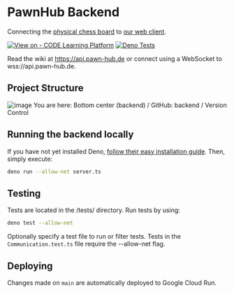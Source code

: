 # PawnHub Backend
Connecting the [physical chess board](https://github.com/PawnHubChess/client-board) to [our web client](https://github.com/PawnHubChess/client-web).

[![View on - CODE Learning Platform](https://img.shields.io/badge/View_on-CODE_Learning_Platform-1e2022)](https://app.code.berlin/projects/cl7ah7xam785660wl8xssnw4ja)
[![Deno Tests](https://github.com/PawnHubChess/backend/actions/workflows/deno.yml/badge.svg)](https://github.com/PawnHubChess/backend/actions/workflows/deno.yml)

Read the wiki at https://api.pawn-hub.de or
connect using a WebSocket to wss://api.pawn-hub.de.

## Project Structure
![image](https://user-images.githubusercontent.com/32238636/202461111-94ce45ba-ff0e-4da6-9200-8476bb357f72.png)
You are here: Bottom center (backend) / GitHub: backend / Version Control

## Running the backend locally
If you have not yet installed Deno, [follow their easy installation guide](https://github.com/denoland/deno/blob/main/README.md).
Then, simply execute:
```bash
deno run --allow-net server.ts
```

## Testing
Tests are located in the /tests/ directory. Run tests by using:
```bash
deno test --allow-net
```
Optionally specify a test file to run or filter tests. Tests in the `Communication.test.ts` file require the --allow-net flag.

## Deploying
Changes made on `main` are automatically deployed to Google Cloud Run. 
